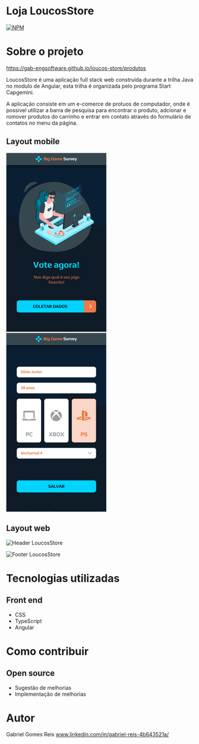 # Loja LoucosStore
[![NPM](https://img.shields.io/npm/l/react)](https://github.com/Gab-engsoftware/loucos-store/blob/main/LICENSE) 

# Sobre o projeto

https://gab-engsoftware.github.io/loucos-store/produtos

LoucosStore é uma aplicação full stack web construída durante a trilha Java no modulo de Angular, esta trilha é organizada pelo programa Start Capgemini.

A aplicação consiste em um e-comerce de protuos de computador, onde é possivel utilizar a barra de pesquisa para encontrar o produto, adcionar e romover produtos do carrinho e entrar em contato através do formulário de contatos no menu da página.

## Layout mobile
![Mobile 1](https://github.com/acenelio/assets/raw/main/sds1/mobile1.png) ![Mobile 2](https://github.com/acenelio/assets/raw/main/sds1/mobile2.png)

## Layout web
![Header LoucosStore](https://user-images.githubusercontent.com/89217325/184663817-251cd675-4b6a-413f-85fd-6195a8ed7bb4.jpeg)


![Footer LoucosStore](https://user-images.githubusercontent.com/89217325/184663889-40d924d6-d296-4814-83a7-2d39ca94513f.jpeg)

# Tecnologias utilizadas
## Front end
- CSS
- TypeScript
- Angular

# Como contribuir
## Open source
- Sugestão de melhorias
- Implementação de melhorias

# Autor

Gabriel Gomes Reis
www.linkedin.com/in/gabriel-reis-4b643521a/
